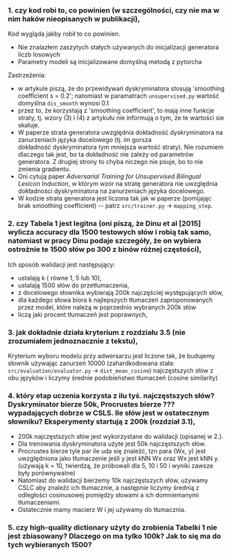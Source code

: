 ### 1. czy kod robi to, co powinien (w szczególności, czy nie ma w nim haków nieopisanych w publikacji),

Kod wygląda jakby robił to co powinien.
- Nie znalazłem zaszytych stałych używanych do inicjalizacji generatora liczb losowych
- Parametry modeli są inicjalizowane domyślną metodą z pytorcha

Zastrzeżenia:
- w artykule piszą, że do przewidywań dyskryminatora stosują 'smoothing coefficient s = 0.2'; natomiast w paramatrach ```unsupervised.py``` wartość domyślna ```dis_smooth``` wynosi 0.1
- przez to, że korzystają z 'smoothing coefficient', to mają inne funkcje straty, tj. wzory (3) i (4) z artykułu nie informują o tym, że te wartości sie skaluje.
- W paperze strata generatora uwzględnia dokładność dyskryminatora na zanurzeniach języka docelowego (tj. im gorsza dokładność dyskryminatora tym mniejsza wartość
straty). Nie rozumiem dlaczego tak jest, bo ta dokładność nie zależy od parametrów generatora. Z drugiej strony to chyba niczego nie psuje, bo to nie zmienia gradientu.
- Oni cytują paper _Adversarial Training for Unsupervised Bilingual Lexicon Induction_, w którym wzór na stratę generatora nie uwzględnia dokładności dyskryminatora
na zanurzeniach języka docelowego.
- W kodzie strata generatora jest liczona tak jak w paperze (pomijając brak smoothing coefficient) -- patrz `src/trainer.py` -> `mapping_step`.

### 2. czy Tabela 1 jest legitna (oni piszą, że Dinu et al [2015] wylicza accuracy dla 1500 testowych słów i robią tak samo, natomiast w pracy Dinu podaje szczegóły, że on wybiera ostrożnie te 1500 słów po 300 z binów różnej częstości),

Ich sposób walidacji jest następujący:
- ustalają k ( równe 1, 5 lub 10),
- ustalają 1500 słów do przetłumaczenia,
- z docelowego słownika wybierają 200k najczęściej występujących słów,
- dla każdego słowa biora k najlepszych tłumaczeń zaproponowanych przez model, które należą w poprzednio wybranych 200k słów
- liczą jaki procent tłumaczeń jest poprawnych,

### 3. jak dokładnie działa kryterium z rozdziału 3.5 (nie zrozumiałem jednoznacznie z tekstu),

Kryterium wyboru modelu przy adwersarzu jest liczone tak, że budujemy
słownik używając zanurzeń 10000 (zahardkodowana stała: `src/evaluation/evaluator.py` -> `dist_mean_cosine`)
najczęstszych słów z obu języków i liczymy średnie podobieństwo tłumaczeń (cosine similarity)

### 4. który etap uczenia korzysta z ilu tyś. najczęstszych słów? Dyskryminator bierze 50k, Procrustes bierze ??? wypadających dobrze w CSLS. Ile słów jest w ostatecznym słowniku? Eksperymenty startują z 200k (rozdział 3.1),

- 200k najczęstszych słów jest wykorzystane do walidacji (opisanej w 2.).
- Dla trenowania dyskryminatora użyte jest 50k najczęstszych słów.
- Procrustes bierze tyle par ile uda się znaleźć, tzn para (Wx, y) jest uwzględniona jako tłumaczenie jeśli y jest kNN Wx oraz Wx jest kNN y. (używają k = 10, twierdzą, że próbowali dla 5, 10 i 50 i wyniki zawsze były porównywalne)
- Natomiast do walidacji bierzemy 10k najczęstszych słów, używamy CSLC aby znaleźć ich tłumacznie, a następnie liczymy średnią z odległości cosinusowej pomiędzy słowami a ich domniemanymi tłumaczeniami.
- Ostatecznie mamy macierz W i jej używamy do tłumacznia.
### 5. czy high-quality dictionary użyty do zrobienia Tabelki 1 nie jest zbiasowany? Dlaczego on ma tylko 100k? Jak to się ma do tych wybieranych 1500?
